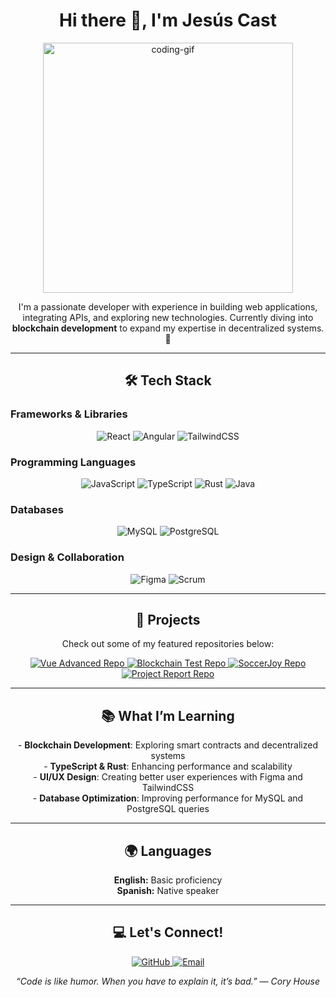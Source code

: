 <h1 align="center">Hi there 👋, I'm Jesús Cast</h1>

<p align="center">
  <img src="https://user-images.githubusercontent.com/74038190/225813708-98b745f2-7d22-48cf-9150-083f1b00d6c9.gif" alt="coding-gif" width="400" />
</p>

<p align="center">
  I'm a passionate developer with experience in building web applications, integrating APIs, and exploring new technologies. Currently diving into <strong>blockchain development</strong> to expand my expertise in decentralized systems. 🚀
</p>

---

<h2 align="center">🛠 Tech Stack</h2>

### Frameworks & Libraries
<p align="center">
  <img src="https://img.shields.io/badge/-React-61DAFB?logo=react&logoColor=white&style=for-the-badge" alt="React" />
  <img src="https://img.shields.io/badge/-Angular-DD0031?logo=angular&logoColor=white&style=for-the-badge" alt="Angular" />
  <img src="https://img.shields.io/badge/-TailwindCSS-06B6D4?logo=tailwindcss&logoColor=white&style=for-the-badge" alt="TailwindCSS" />
</p>

### Programming Languages
<p align="center">
  <img src="https://img.shields.io/badge/-JavaScript-F7DF1E?logo=javascript&logoColor=black&style=for-the-badge" alt="JavaScript" />
  <img src="https://img.shields.io/badge/-TypeScript-3178C6?logo=typescript&logoColor=white&style=for-the-badge" alt="TypeScript" />
  <img src="https://img.shields.io/badge/-Rust-000000?logo=rust&logoColor=white&style=for-the-badge" alt="Rust" />
  <img src="https://img.shields.io/badge/-Java-007396?logo=java&logoColor=white&style=for-the-badge" alt="Java" />
</p>

### Databases
<p align="center">
  <img src="https://img.shields.io/badge/-MySQL-4479A1?logo=mysql&logoColor=white&style=for-the-badge" alt="MySQL" />
  <img src="https://img.shields.io/badge/-PostgreSQL-336791?logo=postgresql&logoColor=white&style=for-the-badge" alt="PostgreSQL" />
</p>

### Design & Collaboration
<p align="center">
  <img src="https://img.shields.io/badge/-Figma-F24E1E?logo=figma&logoColor=white&style=for-the-badge" alt="Figma" />
  <img src="https://img.shields.io/badge/-Scrum-6DB33F?logo=scrumalliance&logoColor=white&style=for-the-badge" alt="Scrum" />
</p>

---

<h2 align="center">🚀 Projects</h2>
<p align="center">Check out some of my featured repositories below:</p>

<div align="center">
  <a href="https://github.com/jesus-imanol/vue_advanced">
    <img src="https://github-readme-stats.vercel.app/api/pin/?username=jesus-imanol&repo=vue_advanced&theme=radical" alt="Vue Advanced Repo" />
  </a>
  <a href="https://github.com/jesus-imanol/Blockchain-complaint">
    <img src="https://github-readme-stats.vercel.app/api/pin/?username=jesus-imanol&repo=Blockchain-complaint&theme=radical" alt="Blockchain Test Repo" />
  </a>
  <a href="https://github.com/jesus-imanol/soccerjoy">
    <img src="https://github-readme-stats.vercel.app/api/pin/?username=jesus-imanol&repo=soccerjoy&theme=radical" alt="SoccerJoy Repo" />
  </a>
  <a href="https://github.com/jesus-imanol/frontend-el-primo-workshop">
    <img src="https://github-readme-stats.vercel.app/api/pin/?username=jesus-imanol&repo=frontend-el-primo-workshop&theme=radical" alt="Project Report Repo" />
  </a>
</div>

---

<h2 align="center">📚 What I’m Learning</h2>
<p align="center">
  - <strong>Blockchain Development</strong>: Exploring smart contracts and decentralized systems<br />
  - <strong>TypeScript & Rust</strong>: Enhancing performance and scalability<br />
  - <strong>UI/UX Design</strong>: Creating better user experiences with Figma and TailwindCSS<br />
  - <strong>Database Optimization</strong>: Improving performance for MySQL and PostgreSQL queries
</p>

---

<h2 align="center">🌍 Languages</h2>
<p align="center">
  <strong>English:</strong> Basic proficiency<br />
  <strong>Spanish:</strong> Native speaker
</p>

---

<h2 align="center">💻 Let's Connect!</h2>
<p align="center">
  <a href="https://github.com/jesus-imanol">
    <img src="https://img.shields.io/badge/-GitHub-181717?logo=github&logoColor=white&style=for-the-badge" alt="GitHub" />
  </a>
  <a href="mailto:jesus.cast@example.com">
    <img src="https://img.shields.io/badge/-Email-D14836?logo=gmail&logoColor=white&style=for-the-badge" alt="Email" />
  </a>
</p>

<p align="center">
  <em>“Code is like humor. When you have to explain it, it’s bad.” — Cory House</em>
</p>
